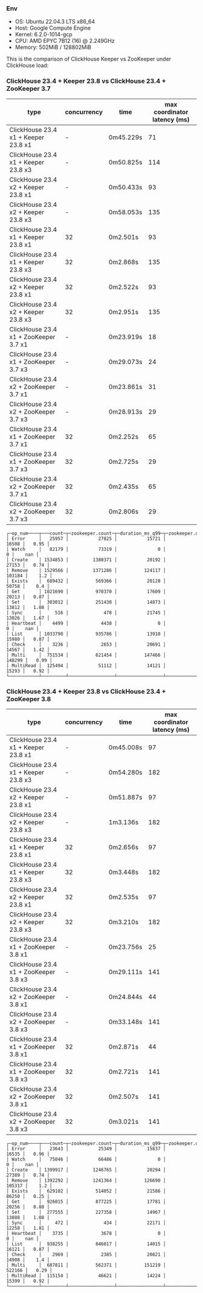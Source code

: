 ### Env

- OS: Ubuntu 22.04.3 LTS x86_64
- Host: Google Compute Engine
- Kernel: 6.2.0-1014-gcp
- CPU: AMD EPYC 7B12 (16) @ 2.249GHz
- Memory: 502MiB / 128802MiB

This is the comparison of ClickHouse Keeper vs ZooKeeper under ClickHouse load:

### ClickHouse 23.4 + Keeper 23.8 vs ClickHouse 23.4 + ZooKeeper 3.7

type|concurrency|time|max coordinator latency (ms)
-|-|-|-
ClickHouse 23.4 x1 + Keeper 23.8 x1|-|0m45.229s|71
ClickHouse 23.4 x1 + Keeper 23.8 x3|-|0m50.825s|114
ClickHouse 23.4 x2 + Keeper 23.8 x1|-|0m50.433s|93
ClickHouse 23.4 x2 + Keeper 23.8 x3|-|0m58.053s|135
ClickHouse 23.4 x1 + Keeper 23.8 x1|32|0m2.501s|93
ClickHouse 23.4 x1 + Keeper 23.8 x3|32|0m2.868s|135
ClickHouse 23.4 x2 + Keeper 23.8 x1|32|0m2.522s|93
ClickHouse 23.4 x2 + Keeper 23.8 x3|32|0m2.951s|135
ClickHouse 23.4 x1 + ZooKeeper 3.7 x1|-|0m23.919s|18
ClickHouse 23.4 x1 + ZooKeeper 3.7 x3|-|0m29.073s|24
ClickHouse 23.4 x2 + ZooKeeper 3.7 x1|-|0m23.861s|31
ClickHouse 23.4 x2 + ZooKeeper 3.7 x3|-|0m28.913s|29
ClickHouse 23.4 x1 + ZooKeeper 3.7 x1|32|0m2.252s|65
ClickHouse 23.4 x1 + ZooKeeper 3.7 x3|32|0m2.725s|29
ClickHouse 23.4 x2 + ZooKeeper 3.7 x1|32|0m2.435s|65
ClickHouse 23.4 x2 + ZooKeeper 3.7 x3|32|0m2.806s|29

```
┌─op_num────┬───count─┬─zookeeper.count─┬─duration_ms_q99─┬─zookeeper.duration_ms_q99─┬─slower─┐
│ Error     │   25957 │           27825 │           15721 │                     16508 │   0.95 │
│ Watch     │   82179 │           73319 │               0 │                         0 │    nan │
│ Create    │ 1534853 │         1380371 │           20192 │                     27153 │   0.74 │
│ Remove    │ 1529566 │         1371286 │          124117 │                    103184 │    1.2 │
│ Exists    │  689432 │          569366 │           20128 │                     50758 │    0.4 │
│ Get       │ 1021690 │          970370 │           17609 │                     20213 │   0.87 │
│ Set       │  303012 │          251438 │           14873 │                     13812 │   1.08 │
│ Sync      │     516 │             478 │           21745 │                     13026 │   1.67 │
│ Heartbeat │    4499 │            4438 │               0 │                         0 │    nan │
│ List      │ 1033790 │          935786 │           13910 │                     15980 │   0.87 │
│ Check     │    3236 │            2653 │           20691 │                     14567 │   1.42 │
│ Multi     │  751534 │          621454 │          147466 │                    148299 │   0.99 │
│ MultiRead │  125494 │           51112 │           14121 │                     15293 │   0.92 │
└───────────┴─────────┴─────────────────┴─────────────────┴───────────────────────────┴────────┘
```

### ClickHouse 23.4 + Keeper 23.8 vs ClickHouse 23.4 + ZooKeeper 3.8

type|concurrency|time|max coordinator latency (ms)
-|-|-|-
ClickHouse 23.4 x1 + Keeper 23.8 x1|-|0m45.008s|97
ClickHouse 23.4 x1 + Keeper 23.8 x3|-|0m54.280s|182
ClickHouse 23.4 x2 + Keeper 23.8 x1|-|0m51.887s|97
ClickHouse 23.4 x2 + Keeper 23.8 x3|-|1m3.136s|182
ClickHouse 23.4 x1 + Keeper 23.8 x1|32|0m2.656s|97
ClickHouse 23.4 x1 + Keeper 23.8 x3|32|0m3.448s|182
ClickHouse 23.4 x2 + Keeper 23.8 x1|32|0m2.535s|97
ClickHouse 23.4 x2 + Keeper 23.8 x3|32|0m3.210s|182
ClickHouse 23.4 x1 + ZooKeeper 3.8 x1|-|0m23.756s|25
ClickHouse 23.4 x1 + ZooKeeper 3.8 x3|-|0m29.111s|141
ClickHouse 23.4 x2 + ZooKeeper 3.8 x1|-|0m24.844s|44
ClickHouse 23.4 x2 + ZooKeeper 3.8 x3|-|0m33.148s|141
ClickHouse 23.4 x1 + ZooKeeper 3.8 x1|32|0m2.871s|44
ClickHouse 23.4 x1 + ZooKeeper 3.8 x3|32|0m2.721s|141
ClickHouse 23.4 x2 + ZooKeeper 3.8 x1|32|0m2.507s|141
ClickHouse 23.4 x2 + ZooKeeper 3.8 x3|32|0m3.021s|141

```
┌─op_num────┬───count─┬─zookeeper.count─┬─duration_ms_q99─┬─zookeeper.duration_ms_q99─┬─slower─┐
│ Error     │   23643 │           25349 │           15837 │                     16535 │   0.96 │
│ Watch     │   75046 │           66486 │               0 │                         0 │    nan │
│ Create    │ 1399917 │         1246765 │           20294 │                     27389 │   0.74 │
│ Remove    │ 1392292 │         1241364 │          126690 │                    105317 │    1.2 │
│ Exists    │  629102 │          514052 │           21586 │                     86250 │   0.25 │
│ Get       │  926015 │          877225 │           17781 │                     20256 │   0.88 │
│ Set       │  277555 │          227358 │           14967 │                     13888 │   1.08 │
│ Sync      │     472 │             434 │           22171 │                     12258 │   1.81 │
│ Heartbeat │    3735 │            3678 │               0 │                         0 │    nan │
│ List      │  938255 │          846017 │           14015 │                     16121 │   0.87 │
│ Check     │    2969 │            2385 │           20821 │                     14908 │    1.4 │
│ Multi     │  687811 │          562371 │          151219 │                    522166 │   0.29 │
│ MultiRead │  115154 │           46621 │           14224 │                     15399 │   0.92 │
└───────────┴─────────┴─────────────────┴─────────────────┴───────────────────────────┴────────┘
```
